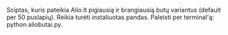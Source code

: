 Sciptas, kuris pateikia Alio.lt pigiausią ir brangiausią butų variantus (default per 50 puslapių). Reikia turėti instaliuotas pandas. Paleisti per terminal'ą: python aliobutai.py. 
